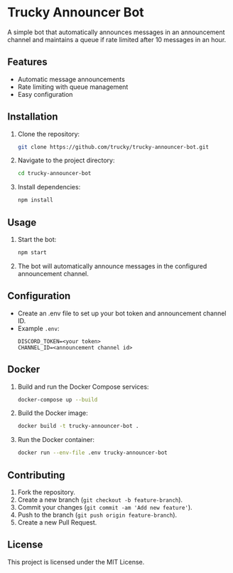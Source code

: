 # Trucky Announcer Bot

A simple bot that automatically announces messages in an announcement channel and maintains a queue if rate limited after 10 messages in an hour.

## Features
- Automatic message announcements
- Rate limiting with queue management
- Easy configuration

## Installation
1. Clone the repository:
    ```sh
    git clone https://github.com/trucky/trucky-announcer-bot.git
    ```
2. Navigate to the project directory:
    ```sh
    cd trucky-announcer-bot
    ```
3. Install dependencies:
    ```sh
    npm install
    ```

## Usage
1. Start the bot:
    ```sh
    npm start
    ```
2. The bot will automatically announce messages in the configured announcement channel.

## Configuration
- Create an .env file to set up your bot token and announcement channel ID.
- Example `.env`:
    ```
    DISCORD_TOKEN=<your token>
    CHANNEL_ID=<announcement channel id>  
    ```

## Docker
1. Build and run the Docker Compose services:
    ```sh
    docker-compose up --build
    ```
2. Build the Docker image:
    ```sh
    docker build -t trucky-announcer-bot .
    ```
3. Run the Docker container:
    ```sh
    docker run --env-file .env trucky-announcer-bot
    ```

## Contributing
1. Fork the repository.
2. Create a new branch (`git checkout -b feature-branch`).
3. Commit your changes (`git commit -am 'Add new feature'`).
4. Push to the branch (`git push origin feature-branch`).
5. Create a new Pull Request.

## License
This project is licensed under the MIT License.